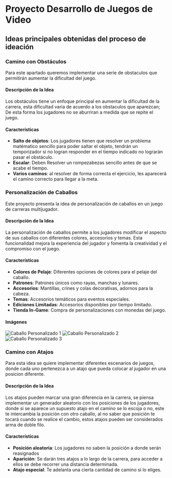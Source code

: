# Proyecto Desarrollo de Juegos de Video
## Ideas principales obtenidas del proceso de ideación
### Camino con Obstáculos

Para este apartado queremos implementar una serie de obstaculos que permitirán aumentar la dificultad del juego.

#### Descripción de la Idea

Los obstáculos tiene un enfoque principal en aumentar la dificultad de la carrera, esta dificultad varia de acuerdo a los obstaculos que aparezcan; De esta forma los jugadores no se aburriran a medida que se repite el juego.

#### Características

- **Salto de objetos**: Los jugadores tienen que resolver un problema matématico sencillo para poder saltar el objeto, tendrán un temporizador si no logran responder en el tiempo indicado no lograrán pasar el obstáculo.
- **Escalar**: Deben Resolver un rompezabezas sencillo antes de que se acabe el tiempo.
- **Varios caminos**: al resolver de forma correcta el ejercicio, les aparecerá el camino correcto para llegar a la meta.

### Personalización de Caballos

Este proyecto presenta la idea de personalización de caballos en un juego de carreras multijugador.

#### Descripción de la Idea

La personalización de caballos permite a los jugadores modificar el aspecto de sus caballos con diferentes colores, accesorios y temas. Esta funcionalidad mejora la experiencia del jugador y fomenta la creatividad y el compromiso con el juego.

#### Características

- **Colores de Pelaje**: Diferentes opciones de colores para el pelaje del caballo.
- **Patrones**: Patrones únicos como rayas, manchas y lunares.
- **Accesorios**: Mantillas, crines y colas decorativas, adornos para la cabeza.
- **Temas**: Accesorios temáticos para eventos especiales.
- **Ediciones Limitadas**: Accesorios disponibles por tiempo limitado.
- **Tienda In-Game**: Compra de personalizaciones con monedas del juego.

#### Imágenes

![Caballo Personalizado 1](images/caballo1.png)
![Caballo Personalizado 2](images/caballo2.png)
![Caballo Personalizado 3](images/caballo3.png)

### Camino con Atajos

Para esta idea se quiere implementar diferentes escenarios de juegos, donde cada uno pertenezca a un atajo que pueda colocar al jugador en una posicion diferente. 

#### Descripción de la Idea

Los atajos pueden marcar una gran diferencia en la carrera, se piensa implementar un generador aleatorio con los posiciones de los jugadores, donde si se aparece un supuesto atajo en el camino se lo escoja o no, este te intercambia 
la posición con otro caballo, al no saber que posición te tocará cuando se realice el cambio, estos atajos pueden ser considerados arma de doble filo. 

#### Características

- **Posición aleatoria**: Los jugadores no saben la posición a donde serán reasignados 
- **Aparición**: Se darán tres atajos a lo largo de la carrera, para acceder a ellos se debe recorrer una distancia determinada.
- **Atajo especial**: Te adelanta una cierta cantidad de camino si lo eliges.
